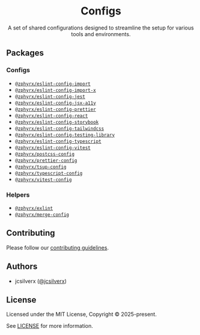 <h1 align="center">Configs</h1>

<p align="center">
  A set of shared configurations designed to streamline the setup for various tools and environments.
</p>

## Packages

### Configs

- [`@zphyrx/eslint-config-import`](https://github.com/zphyrx/configs/tree/main/packages/configs/eslint-config-import)
- [`@zphyrx/eslint-config-import-x`](https://github.com/zphyrx/configs/tree/main/packages/configs/eslint-config-import-x)
- [`@zphyrx/eslint-config-jest`](https://github.com/zphyrx/configs/tree/main/packages/configs/eslint-config-jest)
- [`@zphyrx/eslint-config-jsx-a11y`](https://github.com/zphyrx/configs/tree/main/packages/configs/eslint-config-jsx-a11y)
- [`@zphyrx/eslint-config-prettier`](https://github.com/zphyrx/configs/tree/main/packages/configs/eslint-config-prettier)
- [`@zphyrx/eslint-config-react`](https://github.com/zphyrx/configs/tree/main/packages/configs/eslint-config-react)
- [`@zphyrx/eslint-config-storybook`](https://github.com/zphyrx/configs/tree/main/packages/configs/eslint-config-storybook)
- [`@zphyrx/eslint-config-tailwindcss`](https://github.com/zphyrx/configs/tree/main/packages/configs/eslint-config-tailwindcss)
- [`@zphyrx/eslint-config-testing-library`](https://github.com/zphyrx/configs/tree/main/packages/configs/eslint-config-testing-library)
- [`@zphyrx/eslint-config-typescript`](https://github.com/zphyrx/configs/tree/main/packages/configs/eslint-config-typescript)
- [`@zphyrx/eslint-config-vitest`](https://github.com/zphyrx/configs/tree/main/packages/configs/eslint-config-vitest)
- [`@zphyrx/postcss-config`](https://github.com/zphyrx/configs/tree/main/packages/configs/postcss-config)
- [`@zphyrx/prettier-config`](https://github.com/zphyrx/configs/tree/main/packages/configs/prettier-config)
- [`@zphyrx/tsup-config`](https://github.com/zphyrx/configs/tree/main/packages/configs/tsup-config)
- [`@zphyrx/typescript-config`](https://github.com/zphyrx/configs/tree/main/packages/configs/typescript-config)
- [`@zphyrx/vitest-config`](https://github.com/zphyrx/configs/tree/main/packages/configs/vitest-config)

### Helpers

- [`@zphyrx/exlint`](https://github.com/zphyrx/configs/tree/main/packages/helpers/exlint)
- [`@zphyrx/merge-config`](https://github.com/zphyrx/configs/tree/main/packages/helpers/merge-config)

## Contributing

Please follow our [contributing guidelines](./.github/CONTRIBUTING.md).

## Authors

- jcsilverx ([@jcsilverx](https://x.com/jcsilverx))

## License

Licensed under the MIT License, Copyright © 2025-present.

See [LICENSE](./LICENSE) for more information.
